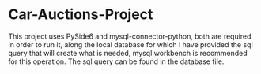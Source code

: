 # Car-Auctions-Project

This project uses PySide6 and mysql-connector-python, both are required in order to run it, along the local database for which I have provided the sql query that will create what is needed, mysql workbench is recommended for this operation. The sql query can be found in the database file.

